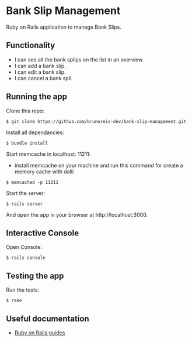 # Bank Slip Management

Ruby on Rails application to manage Bank Slips.

## Functionality

- I can see all the bank splips on the list in an overview.
- I can add a bank slip.
- I can edit a bank slip.
- I can cancel a bank spli.

## Running the app

Clone this repo:

```
$ git clone https://github.com/brunoreis-dev/bank-slip-management.git
```

Install all dependancies:

```
$ bundle install
```

Start memcache in localhost: 11211:

- install memcache on your machine and run this command for create a memory cache with dalli

```
$ memcached -p 11211
```

Start the server:

```
$ rails server
```

And open the app in your browser at http://localhost:3000.

## Interactive Console

Open Console:

```
$ rails console
```

## Testing the app

Run the tests:

```
$ rake
```

## Useful documentation

- [Ruby on Rails guides](http://guides.rubyonrails.org/)
